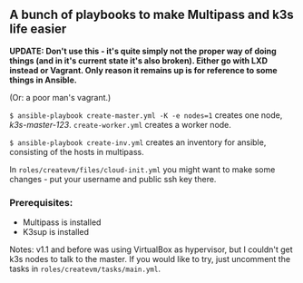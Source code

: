 ## A bunch of playbooks to make Multipass and k3s life easier

**UPDATE: Don't use this - it's quite simply not the proper way of doing things (and in it's current state it's also broken). Either go with LXD instead or Vagrant. Only reason it remains up is for reference to some things in Ansible.**


(Or: a poor man's vagrant.)

```$ ansible-playbook create-master.yml -K -e nodes=1``` creates one node, *k3s-master-123*. ```create-worker.yml``` creates a worker node. 



```$ ansible-playbook create-inv.yml``` creates an inventory for ansible, consisting of the hosts in multipass.


In ```roles/createvm/files/cloud-init.yml``` you might want to make some changes - put your username and public ssh key there.





### Prerequisites:

* Multipass is installed
* K3sup is installed


Notes: v1.1 and before was using VirtualBox as hypervisor, but I couldn't get k3s nodes to talk to the master. If you would like to try, just uncomment the tasks in ```roles/createvm/tasks/main.yml```.

